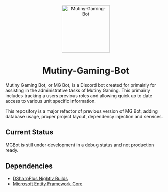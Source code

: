 <p align="center">
    <img src="https://i.imgur.com/Dexdv76.png" alt="Mutiny-Gaming-Bot" width="150" height="150"> 
    <h1 align="center">Mutiny-Gaming-Bot</h1>
</p>

Mutiny Gaming Bot, or MG Bot, is a Discord bot created for primairly for assisting in the administrative tasks of Mutiny Gaming. This primairly includes tracking a users previous roles and allowing quick up to date access to various unit specific information. 

This repository is a major refactor of previous version of MG Bot, adding database usage, proper project layout, dependency injection and services.

## Current Status

MGBot is still under development in a debug status and not production ready. 

## Dependencies

- [DSharpPlus Nightly Builds](https://github.com/DSharpPlus/DSharpPlus/)
- [Microsoft Entity Framework Core](https://docs.microsoft.com/en-us/ef/)